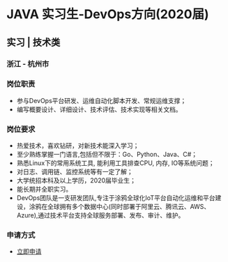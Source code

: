 
# JAVA 实习生-DevOps方向(2020届)
## 实习  |  技术类
### 浙江 - 杭州市

### 岗位职责
- 参与DevOps平台研发、运维自动化脚本开发、常规运维支撑；
- 编写概要设计、详细设计、技术评估、技术实现等相关文档。
### 岗位要求
- 热爱技术，喜欢钻研，对新技术能深入学习；
- 至少熟练掌握一门语言,包括但不限于：Go、Python、Java、C#；
- 熟悉Linux下的常用系统工具, 能利用工具排查CPU, 内存, IO等系统问题；
- 对日志、调用链、监控系统等有一定了解；
- 大学统招本科及以上学历，2020届毕业生；
- 能长期并全职实习。
- DevOps团队是一支研发团队,专注于涂鸦全球化IoT平台自动化运维和平台建设，涂鸦在全球拥有多个数据中心(同时部署于阿里云、腾讯云、AWS、Azure),通过技术平台支持全球服务部署、发布、审计、维护。
### 申请方式
- <a href="mailto:hr@tuya.com?subject=求职简历-JAVA 实习生-DevOps方向(2020届)-来自GitHub">立即申请</a>